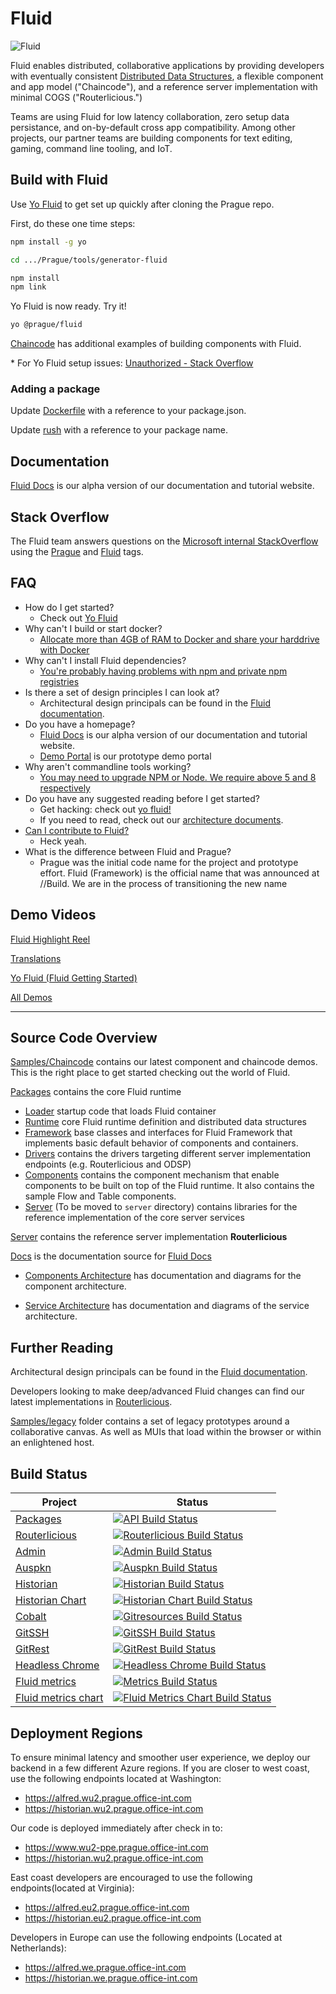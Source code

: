 # Fluid

![Fluid](https://www.nasa.gov/sites/default/files/thumbnails/image/edu_fluid_large.jpg)

Fluid enables distributed, collaborative applications by providing developers with eventually consistent [Distributed
Data Structures](https://praguedocs.azurewebsites.net/get-started/dds.html), a flexible component and app model
("Chaincode"), and a reference server implementation with minimal COGS ("Routerlicious.")

Teams are using Fluid for low latency collaboration, zero setup data persistance, and on-by-default cross app
compatibility. Among other projects, our partner teams are building components for text editing, gaming, command line
tooling, and IoT.

## Build with Fluid

Use [Yo Fluid](./tools/generator-fluid/README.md) to get set up quickly after cloning the Prague repo.

First, do these one time steps:

````bash
npm install -g yo

cd .../Prague/tools/generator-fluid

npm install
npm link
````

Yo Fluid is now ready. Try it!

````bash
yo @prague/fluid
````

[Chaincode](./samples/chaincode/README.md) has additional examples of building components with Fluid.

\* For Yo Fluid setup issues: [Unauthorized - Stack Overflow](https://stackoverflow.microsoft.com/questions/137930/npm-install-fails-with-auth-issues/137931#137931)

### Adding a package

Update [Dockerfile](.\server\routerlicious\Dockerfile) with a reference to your package.json.  

Update  [rush](./rush.json) with a reference to your package name.

## Documentation

[Fluid Docs](https://praguedocs.azurewebsites.net/) is our alpha version of our documentation and tutorial website.

## Stack Overflow

The Fluid team answers questions on the [Microsoft internal StackOverflow](https://stackoverflow.microsoft.com/) using
the [Prague](https://stackoverflow.microsoft.com/questions/tagged/prague) and [Fluid](https://stackoverflow.microsoft.com/questions/tagged/fluid) tags.


## FAQ

* How do I get started?
  * Check out [Yo Fluid](./tools/generator-fluid/README.md)
* Why can't I build or start docker?
  * [Allocate more than 4GB of RAM to Docker and share your harddrive with Docker](https://stackoverflow.microsoft.com/questions/137472/im-getting-docker-build-error-number-137)
* Why can't I install Fluid dependencies?
  * [You're probably having problems with npm and private npm registries](https://stackoverflow.microsoft.com/questions/137930/npm-install-fails-with-auth-issues/137931#137931)
* Is there a set of design principles I can look at?
  * Architectural design principals can be found in the [Fluid documentation](https://praguedocs.azurewebsites.net/architecture/readme.html).
* Do you have a homepage?
  * [Fluid Docs](https://praguedocs.azurewebsites.net/) is our alpha version of our documentation and tutorial website.
  * [Demo Portal](https://www.wu2-ppe.prague.office-int.com) is our prototype demo portal
* Why aren't commandline tools working?
  * [You may need to upgrade NPM or Node. We require above 5 and 8 respectively](https://stackoverflow.microsoft.com/questions/138019/yo-prague-fails-with-insight-track-firstcmd-args-slice0-2/138020#138020)
* Do you have any suggested reading before I get started?
  * Get hacking: check out [yo fluid!](./tools/generator-fluid/README.md)
  * If you need to read, check out our [architecture documents](https://praguedocs.azurewebsites.net/architecture/readme.html).
* [Can I contribute to Fluid?](https://stackoverflow.microsoft.com/questions/126025/can-i-contribute-to-the-prague-codebase/126026#126026)
  * Heck yeah.
* What is the difference between Fluid and Prague?
  * Prague was the initial code name for the project and prototype effort. Fluid (Framework) is the official name that was announced at //Build. We are in the process of transitioning the new name

## Demo Videos

[Fluid Highlight Reel](https://msit.microsoftstream.com/video/fde32402-b458-431e-b223-26a4cdfc350c)

[Translations](https://msit.microsoftstream.com/video/baf075cb-8718-4b16-aa73-400b64766317)

[Yo Fluid (Fluid Getting Started)](https://msit.microsoftstream.com/video/95532bfa-919e-4233-943e-55faaf418234)

[All Demos](https://msit.microsoftstream.com/channel/de63dd15-b6a2-4237-9fbc-2a2629b12fbc)

---

## Source Code Overview

[Samples/Chaincode](./samples/chaincode) contains our latest component and chaincode demos. This is the right place to get started checking out the world of Fluid.

[Packages](./packages) contains the core Fluid runtime

* [Loader](./packages/loader) startup code that loads Fluid container
* [Runtime](./packages/runtime) core Fluid runtime definition and distributed data structures
* [Framework](./packages/framework) base classes and interfaces for Fluid Framework that implements basic default behavior of components and containers.
* [Drivers](./packages/drivers) contains the drivers targeting different server implementation endpoints (e.g. Routerlicious and ODSP)
* [Components](./packages/components) contains the component mechanism that enable components to be built on top of the Fluid runtime.  It also contains the sample Flow and Table components.
* [Server](./packages/server) (To be moved to `server` directory) contains libraries for the reference implementation of the core server services

[Server](./server) contains the reference server implementation **Routerlicious**

[Docs](./docs) is the documentation source for [Fluid Docs](https://praguedocs.azurewebsites.net/)

* [Components Architecture](./docs/architecture/components) has documentation and diagrams for the component
  architecture.

* [Service Architecture](https://praguedocs.azurewebsites.net/architecture/readme.html) has documentation and diagrams of the service architecture.

## Further Reading

Architectural design principals can be found in the [Fluid documentation](https://praguedocs.azurewebsites.net/architecture/readme.html).

Developers looking to make deep/advanced Fluid changes can find our latest implementations in [Routerlicious](./server/routerlicious).

[Samples/legacy](./samples/experiments/legacy) folder contains a set of legacy prototypes around a collaborative canvas. As well as MUIs that load within the browser or within an enlightened host.

## Build Status

|Project|Status|
|-------|------|
|[Packages](./packages)|[![API Build Status](https://offnet.visualstudio.com/_apis/public/build/definitions/0a22f611-6a4a-4416-a1bb-53ed7284aa21/10/badge)](https://offnet.visualstudio.com/officenet/_build/index?definitionId=10)|
|[Routerlicious](./server/routerlicious)|[![Routerlicious Build Status](https://offnet.visualstudio.com/_apis/public/build/definitions/0a22f611-6a4a-4416-a1bb-53ed7284aa21/3/badge)](https://offnet.visualstudio.com/officenet/_build/index?definitionId=3)|
|[Admin](./server/admin)|[![Admin Build Status](https://offnet.visualstudio.com/_apis/public/build/definitions/0a22f611-6a4a-4416-a1bb-53ed7284aa21/17/badge)](https://offnet.visualstudio.com/officenet/_build/index?definitionId=17)|
|[Auspkn](./server/auspkn)|[![Auspkn Build Status](https://offnet.visualstudio.com/officenet/_apis/build/status/server/server%20-%20auspkn?branchName=master)](https://offnet.visualstudio.com/officenet/_build/index?definitionId=25)
|[Historian](./server/historian)|[![Historian Build Status](https://offnet.visualstudio.com/_apis/public/build/definitions/0a22f611-6a4a-4416-a1bb-53ed7284aa21/7/badge)](https://offnet.visualstudio.com/officenet/_build/index?definitionId=7)|
|[Historian Chart](./server/charts/historian)|[![Historian Chart Build Status](https://offnet.visualstudio.com/_apis/public/build/definitions/0a22f611-6a4a-4416-a1bb-53ed7284aa21/13/badge)](https://offnet.visualstudio.com/officenet/_build/index?definitionId=13)|
|[Cobalt](https://offnet.visualstudio.com/officenet/_git/cobalt-netcore)|[![Gitresources Build Status](https://offnet.visualstudio.com/_apis/public/build/definitions/0a22f611-6a4a-4416-a1bb-53ed7284aa21/12/badge)](https://offnet.visualstudio.com/officenet/_build/index?definitionId=12)|
|[GitSSH](./server/gitssh)|[![GitSSH Build Status](https://offnet.visualstudio.com/_apis/public/build/definitions/0a22f611-6a4a-4416-a1bb-53ed7284aa21/5/badge)](https://offnet.visualstudio.com/officenet/_build/index?definitionId=5)|
|[GitRest](./server/gitrest)|[![GitRest Build Status](https://offnet.visualstudio.com/_apis/public/build/definitions/0a22f611-6a4a-4416-a1bb-53ed7284aa21/8/badge)](https://offnet.visualstudio.com/officenet/_build/index?definitionId=8)|
|[Headless Chrome](./tools/headless-chrome)|[![Headless Chrome Build Status](https://offnet.visualstudio.com/_apis/public/build/definitions/0a22f611-6a4a-4416-a1bb-53ed7284aa21/19/badge)](https://offnet.visualstudio.com/officenet/_build/index?definitionId=19)|
|[Fluid metrics](./tools/prague-metrics)|[![Metrics Build Status](https://offnet.visualstudio.com/_apis/public/build/definitions/0a22f611-6a4a-4416-a1bb-53ed7284aa21/20/badge)](https://offnet.visualstudio.com/officenet/_build/index?definitionId=20)|
|[Fluid metrics chart](./server/charts/prague-metrics)|[![Fluid Metrics Chart Build Status](https://offnet.visualstudio.com/_apis/public/build/definitions/0a22f611-6a4a-4416-a1bb-53ed7284aa21/21/badge)](https://offnet.visualstudio.com/officenet/_build/index?definitionId=21)|

## Deployment Regions
To ensure minimal latency and smoother user experience, we deploy our backend in a few different Azure regions. If you are closer to west coast, use the following endpoints located at Washington:
* https://alfred.wu2.prague.office-int.com
* https://historian.wu2.prague.office-int.com

Our code is deployed immediately after check in to:
* https://www.wu2-ppe.prague.office-int.com
* https://historian.wu2.prague.office-int.com

East coast developers are encouraged to use the following endpoints(located at Virginia):
* https://alfred.eu2.prague.office-int.com
* https://historian.eu2.prague.office-int.com

Developers in Europe can use the following endpoints (Located at Netherlands):
* https://alfred.we.prague.office-int.com
* https://historian.we.prague.office-int.com
